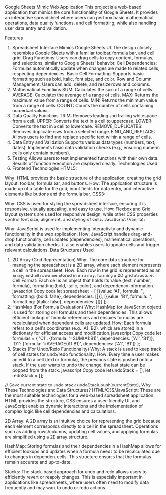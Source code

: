 Google Sheets Mimic Web Application
This project is a web-based application that mimics the core functionality of Google Sheets. It provides an interactive spreadsheet where users can perform basic mathematical operations, data quality functions, and cell formatting, while also handling user data entry and validation.

Features
1. Spreadsheet Interface
Mimics Google Sheets UI: The design closely resembles Google Sheets with a familiar toolbar, formula bar, and cell grid.
Drag Functions: Users can drag cells to copy content, formulas, and selections, similar to Google Sheets' behavior.
Cell Dependencies: Formulas automatically update when changes are made to related cells, respecting dependencies.
Basic Cell Formatting: Supports basic formatting such as bold, italic, font size, and color.
Row and Column Management: Users can add, delete, and resize rows and columns.
2. Mathematical Functions
SUM: Calculates the sum of a range of cells.
AVERAGE: Calculates the average of a range of cells.
MAX: Returns the maximum value from a range of cells.
MIN: Returns the minimum value from a range of cells.
COUNT: Counts the number of cells containing numerical values.
3. Data Quality Functions
TRIM: Removes leading and trailing whitespace from a cell.
UPPER: Converts the text in a cell to uppercase.
LOWER: Converts the text in a cell to lowercase.
REMOVE_DUPLICATES: Removes duplicate rows from a selected range.
FIND_AND_REPLACE: Allows users to find and replace specific text within a range of cells.
4. Data Entry and Validation
Supports various data types (numbers, text, dates).
Implements basic data validation checks (e.g., ensuring numeric cells only contain numbers).
5. Testing
Allows users to test implemented functions with their own data.
Results of function execution are displayed clearly.
Technologies Used
1. Frontend Technologies
HTML5:

Why: HTML provides the basic structure of the application, creating the grid layout, toolbar, formula bar, and buttons.
How: The application structure is made up of a table for the grid, input fields for data entry, and interactive elements like buttons and the formula bar.
CSS3:

Why: CSS is used for styling the spreadsheet interface, ensuring it is responsive, visually appealing, and easy to use.
How: Flexbox and Grid layout systems are used for responsive design, while other CSS properties control font size, alignment, and styling of cells.
JavaScript (Vanilla):

Why: JavaScript is used for implementing interactivity and dynamic functionality in the web application.
How: JavaScript handles drag-and-drop functionality, cell updates (dependencies), mathematical operations, and data validation checks. It also enables users to update cells and trigger relevant calculations.
Data Structures Used
1. 2D Array (Grid Representation)
Why: The core data structure for managing the spreadsheet is a 2D array, where each element represents a cell in the spreadsheet.
How: Each row in the grid is represented as an array, and all rows are stored in an array, forming a 2D grid structure.
Cell Format: Each cell is an object that holds its value (text, number, formula), formatting (bold, italic, color), and dependency information.
javascript
Copy code
let spreadsheet = [
  [{value: 'A1', formula: '', formatting: {bold: false}, dependencies: []}],
  [{value: 'B1', formula: '', formatting: {italic: false}, dependencies: []}]
];
2. HashMap (For Formula Evaluation)
Why: HashMap (or JavaScript object) is used for storing cell formulas and their dependencies. This allows efficient lookup of formula references and ensures formulas are recalculated when dependent cells are updated.
How: Each formula refers to a cell's coordinates (e.g., A1, B2), which are stored in a dictionary for efficient access and modification.
javascript
Copy code
let formulas = {
  'C1': {formula: '=SUM(A1:B1)', dependencies: ['A1', 'B1']},
  'D1': {formula: '=AVERAGE(A1:B1)', dependencies: ['A1', 'B1']}
};
3. Stacks (For Undo/Redo Functionality)
Why: A stack is used to keep track of cell states for undo/redo functionality.
How: Every time a user makes an edit to a cell (text or formula), the previous state is pushed onto a stack. If the user wants to undo the change, the last state can be popped from the stack.
javascript
Copy code
let undoStack = [];
let redoStack = [];

// Save current state to undo stack
undoStack.push(currentState);
Why These Technologies and Data Structures?
HTML/CSS/JavaScript: These are the most suitable technologies for a web-based spreadsheet application. HTML provides the structure, CSS ensures a user-friendly UI, and JavaScript enables dynamic interactions and the implementation of complex logic like cell dependencies and calculations.

2D Array: A 2D array is an intuitive choice for representing the grid because each element corresponds directly to a cell in the spreadsheet. Operations such as adding rows/columns, updating cell values, and applying formulas are simplified using a 2D array structure.

HashMap: Storing formulas and their dependencies in a HashMap allows for efficient lookups and updates when a formula needs to be recalculated due to changes in dependent cells. This structure ensures that the formulas remain accurate and up-to-date.

Stacks: The stack-based approach for undo and redo allows users to efficiently revert or reapply changes. This is especially important in applications like spreadsheets, where users often need to modify data frequently and may want to undo or redo actions.


